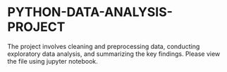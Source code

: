 # PYTHON-DATA-ANALYSIS-PROJECT
 The project involves cleaning and preprocessing data, conducting exploratory data analysis, and summarizing the key findings.
Please view the file using jupyter notebook.
